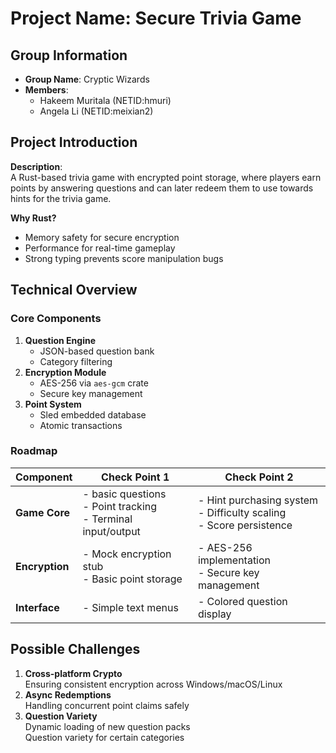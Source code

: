 # Project Name: Secure Trivia Game

## Group Information
- **Group Name**: Cryptic Wizards 
- **Members**:
  - Hakeem Muritala (NETID:hmuri)
  - Angela Li (NETID:meixian2)

## Project Introduction
**Description**:  
A Rust-based trivia game with encrypted point storage, where players earn points by answering questions and can later redeem them to use towards hints for the trivia game.  

**Why Rust?**  
- Memory safety for secure encryption  
- Performance for real-time gameplay  
- Strong typing prevents score manipulation bugs  

## Technical Overview
### Core Components
1. **Question Engine**  
   - JSON-based question bank  
   - Category filtering  
2. **Encryption Module**  
   - AES-256 via `aes-gcm` crate  
   - Secure key management  
3. **Point System**  
   - Sled embedded database  
   - Atomic transactions  



### Roadmap 

| Component       | Check Point 1                | Check Point 2                |
|-----------------|-------------------------------|-------------------------------|
| **Game Core**   | - basic questions<br>- Point tracking<br>- Terminal input/output | - Hint purchasing system<br>- Difficulty scaling<br>- Score persistence |
| **Encryption**| - Mock encryption stub<br>- Basic point storage          |  - AES-256 implementation<br>- Secure key management<br>         |
| **Interface**   | - Simple text menus           | - Colored question display    |


## Possible Challenges
1. **Cross-platform Crypto**  
   Ensuring consistent encryption across Windows/macOS/Linux  
2. **Async Redemptions**  
   Handling concurrent point claims safely  
3. **Question Variety**  
   Dynamic loading of new question packs  
   Question variety for certain categories
